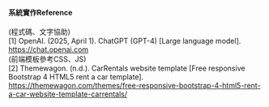 #### 系統實作Reference
(程式碼、文字協助) <br>
\[1\] OpenAI. (2025, April 1). ChatGPT (GPT-4) \[Large language model\]. https://chat.openai.com <br>
(前端模板參考CSS、JS) <br>
\[2\] Themewagon. (n.d.). CarRentals website template \[Free responsive Bootstrap 4 HTML5 rent a car template\]. https://themewagon.com/themes/free-responsive-bootstrap-4-html5-rent-a-car-website-template-carrentals/
